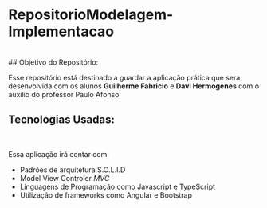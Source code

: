 # RepositorioModelagem-Implementacao
<br>
## Objetivo do Repositório: 
<p>
  Esse repositório está destinado a guardar a aplicação prática que sera desenvolvida com os alunos <strong>Guilherme Fabricio</strong> e <strong>Davi             Hermogenes</strong>
  com o auxilio do professor Paulo Afonso
</p>

## Tecnologias Usadas:
<br>
<p>
  Essa aplicação irá contar com:
  <ul>
    <li>Padrões de arquitetura S.O.L.I.D</li>
    <li>Model View Controler <em>MVC</em></li>
    <li>Linguagens de Programação como Javascript e TypeScript</li>
    <li>Utilização de frameworks como Angular e Bootstrap</li>
  </ul>
</p>
